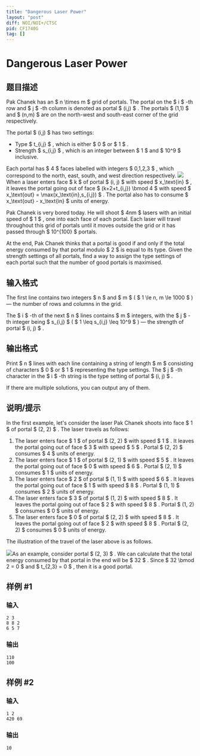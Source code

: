 ```yaml
---
title: "Dangerous Laser Power"
layout: "post"
diff: NOI/NOI+/CTSC
pid: CF1740G
tag: []
---
```


# Dangerous Laser Power

## 题目描述

Pak Chanek has an $ n \times m $ grid of portals. The portal on the $ i $ -th row and $ j $ -th column is denoted as portal $ (i,j) $ . The portals $ (1,1) $ and $ (n,m) $ are on the north-west and south-east corner of the grid respectively.

The portal $ (i,j) $ has two settings:

- Type $ t_{i,j} $ , which is either $ 0 $ or $ 1 $ .
- Strength $ s_{i,j} $ , which is an integer between $ 1 $ and $ 10^9 $ inclusive.

 Each portal has $ 4 $ faces labelled with integers $ 0,1,2,3 $ , which correspond to the north, east, south, and west direction respectively. ![](https://cdn.luogu.com.cn/upload/vjudge_pic/CF1740G/515f8204950e3f8afcfcd9b4808a5924ed18719d.png)When a laser enters face $ k $ of portal $ (i, j) $ with speed $ x_\text{in} $ , it leaves the portal going out of face $ (k+2+t_{i,j}) \bmod 4 $ with speed $ x_\text{out} = \max(x_\text{in},s_{i,j}) $ . The portal also has to consume $ x_\text{out} - x_\text{in} $ units of energy.

Pak Chanek is very bored today. He will shoot $ 4nm $ lasers with an initial speed of $ 1 $ , one into each face of each portal. Each laser will travel throughout this grid of portals until it moves outside the grid or it has passed through $ 10^{100} $ portals.

At the end, Pak Chanek thinks that a portal is good if and only if the total energy consumed by that portal modulo $ 2 $ is equal to its type. Given the strength settings of all portals, find a way to assign the type settings of each portal such that the number of good portals is maximised.

## 输入格式

The first line contains two integers $ n $ and $ m $ ( $ 1 \le n, m \le 1000 $ ) — the number of rows and columns in the grid.

The $ i $ -th of the next $ n $ lines contains $ m $ integers, with the $ j $ -th integer being $ s_{i,j} $ ( $ 1 \leq s_{i,j} \leq 10^9 $ ) — the strength of portal $ (i, j) $ .

## 输出格式

Print $ n $ lines with each line containing a string of length $ m $ consisting of characters $ 0 $ or $ 1 $ representing the type settings. The $ j $ -th character in the $ i $ -th string is the type setting of portal $ (i, j) $ .

If there are multiple solutions, you can output any of them.

## 说明/提示

In the first example, let's consider the laser Pak Chanek shoots into face $ 1 $ of portal $ (2, 2) $ . The laser travels as follows:

1. The laser enters face $ 1 $ of portal $ (2, 2) $ with speed $ 1 $ . It leaves the portal going out of face $ 3 $ with speed $ 5 $ . Portal $ (2, 2) $ consumes $ 4 $ units of energy.
2. The laser enters face $ 1 $ of portal $ (2, 1) $ with speed $ 5 $ . It leaves the portal going out of face $ 0 $ with speed $ 6 $ . Portal $ (2, 1) $ consumes $ 1 $ units of energy.
3. The laser enters face $ 2 $ of portal $ (1, 1) $ with speed $ 6 $ . It leaves the portal going out of face $ 1 $ with speed $ 8 $ . Portal $ (1, 1) $ consumes $ 2 $ units of energy.
4. The laser enters face $ 3 $ of portal $ (1, 2) $ with speed $ 8 $ . It leaves the portal going out of face $ 2 $ with speed $ 8 $ . Portal $ (1, 2) $ consumes $ 0 $ units of energy.
5. The laser enters face $ 0 $ of portal $ (2, 2) $ with speed $ 8 $ . It leaves the portal going out of face $ 2 $ with speed $ 8 $ . Portal $ (2, 2) $ consumes $ 0 $ units of energy.

The illustration of the travel of the laser above is as follows.

 ![](https://cdn.luogu.com.cn/upload/vjudge_pic/CF1740G/8a1b694bf5962735339e98d0e9804689f4a275c5.png)As an example, consider portal $ (2, 3) $ . We can calculate that the total energy consumed by that portal in the end will be $ 32 $ . Since $ 32 \bmod 2 = 0 $ and $ t_{2,3} = 0 $ , then it is a good portal.

## 样例 #1

### 输入

```
2 3
8 8 2
6 5 7
```

### 输出

```
110
100
```

## 样例 #2

### 输入

```
1 2
420 69
```

### 输出

```
10
```

